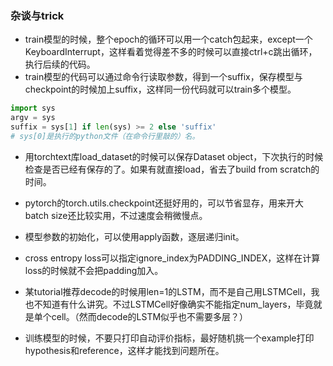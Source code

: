 ### 杂谈与trick

- train模型的时候，整个epoch的循环可以用一个catch包起来，except一个KeyboardInterrupt，这样看着觉得差不多的时候可以直接ctrl+c跳出循环，执行后续的代码。
- train模型的代码可以通过命令行读取参数，得到一个suffix，保存模型与checkpoint的时候加上suffix，这样同一份代码就可以train多个模型。
```python
import sys
argv = sys
suffix = sys[1] if len(sys) >= 2 else 'suffix'
# sys[0]是执行的python文件（在命令行里敲的）名。
```
- 用torchtext库load_dataset的时候可以保存Dataset object，下次执行的时候检查是否已经有保存的了。如果有就直接load，省去了build from scratch的时间。

- pytorch的torch.utils.checkpoint还挺好用的，可以节省显存，用来开大batch size还比较实用，不过速度会稍微慢点。

- 模型参数的初始化，可以使用apply函数，逐层递归init。
- cross entropy loss可以指定ignore_index为PADDING_INDEX，这样在计算loss的时候就不会把padding加入。
- 某tutorial推荐decode的时候用len=1的LSTM，而不是自己用LSTMCell，我也不知道有什么讲究。不过LSTMCell好像确实不能指定num_layers，毕竟就是单个cell。（然而decode的LSTM似乎也不需要多层？）
- 训练模型的时候，不要只打印自动评价指标，最好随机挑一个example打印hypothesis和reference，这样才能找到问题所在。
